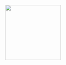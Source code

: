 <div align="center">
  <a href="https://github.com/wkice-wilker">
  <img height="180em" src="https://github-readme-stats.vercel.app/api?username=wkice-wilker&show_icons=true&theme=codeSTACKr&include_all_commits=flase&count_private=true"/>
</div>
